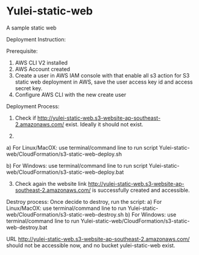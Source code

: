 # Yulei-static-web
A sample static web

Deployment Instruction:

Prerequisite:
1. AWS CLI V2 installed
2. AWS Account created
3. Create a user in AWS IAM console with that enable all s3 action for S3 static web deployment in AWS, save the user access key id and access secret key.
4. Configure AWS CLI with the new create user

Deployment Process:

1. Check if http://yulei-static-web.s3-website-ap-southeast-2.amazonaws.com/
exist. Ideally it should not exist.

2. 
a) For Linux/MacOX:
    use terminal/command line to run script Yulei-static-web/CloudFormation/s3-static-web-deploy.sh
    
b) For Windows:
    use terminal/command line to run script Yulei-static-web/CloudFormation/s3-static-web-deploy.bat
    
3. Check again the website link http://yulei-static-web.s3-website-ap-southeast-2.amazonaws.com/
is successfully created and accessible.

Destroy process:
Once decide to destroy, run the script:
a) For Linux/MacOX:
    use terminal/command line to run Yulei-static-web/CloudFormation/s3-static-web-destroy.sh
b) For Windows:
    use terminal/command line to run Yulei-static-web/CloudFormation/s3-static-web-destroy.bat
    
URL http://yulei-static-web.s3-website-ap-southeast-2.amazonaws.com/ should not be accessible now, and no bucket yulei-static-web exist.
